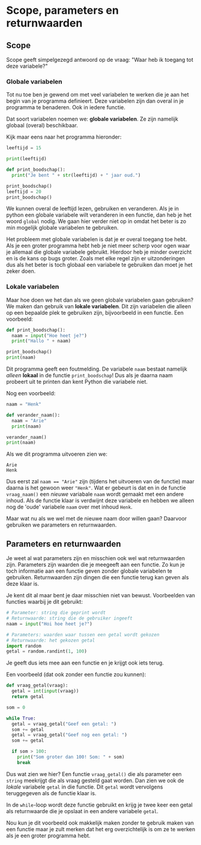 # Scope, parameters en returnwaarden
## Scope
Scope geeft simpelgezegd antwoord op de vraag: "Waar heb ik toegang tot deze variabele?"

### Globale variabelen
Tot nu toe ben je gewend om met veel variabelen te werken die je aan het begin van je programma definieert. Deze variabelen zijn dan overal in je programma te benaderen. Ook in iedere functie.

Dat soort variabelen noemen we: **globale variabelen**. Ze zijn namelijk globaal (overal) beschikbaar.

Kijk maar eens naar het programma hieronder:

~~~python
leeftijd = 15

print(leeftijd)

def print_boodschap():
  print("Je bent " + str(leeftijd) + " jaar oud.")

print_boodschap()
leeftijd = 20
print_boodschap()
~~~

We kunnen overal de leeftijd lezen, gebruiken en veranderen. Als je in python een globale variabele wilt veranderen in een functie, dan heb je het woord `global` nodig. We gaan hier verder niet op in omdat het beter is zo min mogelijk globale variabelen te gebruiken.

Het probleem met globale variabelen is dat je er overal toegang toe hebt. Als je een groter programma hebt heb je niet meer scherp voor ogen waar je allemaal die globale variabele gebruikt. Hierdoor heb je minder overzicht en is de kans op bugs groter. Zoals met elke regel zijn er uitzonderingen dus als het beter is toch globaal een variabele te gebruiken dan moet je het zeker doen.

### Lokale variabelen
Maar hoe doen we het dan als we geen globale variabelen gaan gebruiken? We maken dan gebruik van **lokale variabelen**. Dit zijn variabelen die alleen op een bepaalde plek te gebruiken zijn, bijvoorbeeld in een functie. Een voorbeeld:

~~~python
def print_boodschap():
  naam = input("Hoe heet je?")
  print("Hallo " + naam)

print_boodschap()
print(naam)
~~~

Dit programma geeft een foutmelding. De variabele `naam` bestaat namelijk *alleen* **lokaal** in de functie `print_boodschap`! Dus als je daarna naam probeert uit te printen dan kent Python die variabele niet.

Nog een voorbeeld:

~~~python
naam = "Henk"

def verander_naam():
  naam = "Arie"
  print(naam)

verander_naam()
print(naam)
~~~

Als we dit programma uitvoeren zien we:

~~~
Arie
Henk
~~~

Dus eerst zal `naam == "Arie"` zijn (tijdens het uitvoeren van de functie) maar daarna is het gewoon weer `"Henk"`. Wat er gebeurt is dat en in de functie `vraag_naam()` een *nieuwe* variabale `naam` wordt gemaakt met een andere inhoud. Als de functie klaar is verdwijnt deze variabele en hebben we alleen nog de 'oude' variabele `naam` over met inhoud `Henk`.

Maar wat nu als we wel met de nieuwe naam door willen gaan? Daarvoor gebruiken we parameters en returnwaarden.

## Parameters en returnwaarden
Je weet al wat parameters zijn en misschien ook wel wat returnwaarden zijn. Parameters zijn waarden die je meegeeft aan een functie. Zo kun je toch informatie aan een functie geven zonder globale variabelen te gebruiken. Returnwaarden zijn dingen die een functie terug kan geven als deze klaar is.

Je kent dit al maar bent je daar misschien niet van bewust. Voorbeelden van functies waarbij je dit gebruikt:

~~~python
# Parameter: string die geprint wordt
# Returnwaarde: string die de gebruiker ingeeft
naam = input("Hoi hoe heet je?")

# Parameters: waarden waar tussen een getal wordt gekozen
# Returnwaarde: het gekozen getal
import random
getal = random.randint(1, 100)
~~~

Je geeft dus iets mee aan een functie en je krijgt ook iets terug.

Een voorbeeld (dat ook zonder een functie zou kunnen):

~~~python
def vraag_getal(vraag):
  getal = int(input(vraag))
  return getal

som = 0

while True:
  getal = vraag_getal("Geef een getal: ")
  som += getal
  getal = vraag_getal("Geef nog een getal: ")
  som += getal

  if som > 100:
    print("Som groter dan 100! Som: " + som)
    break
~~~

Dus wat zien we hier? Een functie `vraag_getal()` die als parameter een `string` meekrijgt die als vraag gesteld gaat worden. Dan zien we ook de *lokale* variabele `getal` in die functie. Dit `getal` wordt vervolgens teruggegeven als de functie klaar is.

In de `while`-loop wordt deze functie gebruikt en krijg je twee keer een getal als returnwaarde die je opslaat in een andere variabele `getal`.

Nou kun je dit voorbeeld ook makkelijk maken zonder te gebruik maken van een functie maar je zult merken dat het erg overzichtelijk is om ze te werken als je een groter programma hebt.
